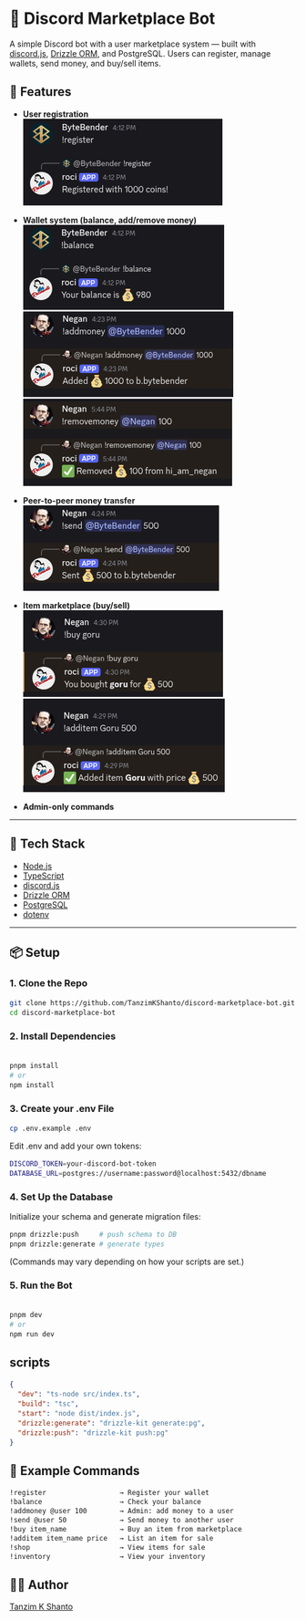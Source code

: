 
# 💸 Discord Marketplace Bot

A simple Discord bot with a user marketplace system — built with [discord.js](https://discord.js.org/), [Drizzle ORM](https://orm.drizzle.team/), and PostgreSQL. Users can register, manage wallets, send money, and buy/sell items.

## 🚀 Features

- **User registration**  
  ![register](images/register.png)

- **Wallet system (balance, add/remove money)**  
  ![balance](images/balance.png)  
  ![addmoney](images/addmoney.png)  
  ![removemoney](images/removemoney.png)

- **Peer-to-peer money transfer**  
  ![transfer](images/transfer.png)

- **Item marketplace (buy/sell)**  
  ![buy](images/buy.png)  
  ![sell](images/sell.png)

- **Admin-only commands**

---

## 🧰 Tech Stack

- [Node.js](https://nodejs.org/)
- [TypeScript](https://www.typescriptlang.org/)
- [discord.js](https://discord.js.org/)
- [Drizzle ORM](https://orm.drizzle.team/)
- [PostgreSQL](https://www.postgresql.org/)
- [dotenv](https://www.npmjs.com/package/dotenv)

---

## 📦 Setup

### 1. Clone the Repo

```bash
git clone https://github.com/TanzimKShanto/discord-marketplace-bot.git
cd discord-marketplace-bot

```

### 2. Install Dependencies

```bash

pnpm install
# or
npm install

```

### 3. Create your .env File

```bash
cp .env.example .env

```

Edit .env and add your own tokens:

```bash
DISCORD_TOKEN=your-discord-bot-token
DATABASE_URL=postgres://username:password@localhost:5432/dbname

```

### 4. Set Up the Database

Initialize your schema and generate migration files:

```bash
pnpm drizzle:push     # push schema to DB
pnpm drizzle:generate # generate types

```

(Commands may vary depending on how your scripts are set.)

### 5. Run the Bot

```bash

pnpm dev
# or
npm run dev

```

## scripts

```json
{
  "dev": "ts-node src/index.ts",
  "build": "tsc",
  "start": "node dist/index.js",
  "drizzle:generate": "drizzle-kit generate:pg",
  "drizzle:push": "drizzle-kit push:pg"
}

```

## 🤖 Example Commands

```
!register                  → Register your wallet
!balance                   → Check your balance
!addmoney @user 100        → Admin: add money to a user
!send @user 50             → Send money to another user
!buy item_name             → Buy an item from marketplace
!additem item_name price   → List an item for sale
!shop                      → View items for sale
!inventory                 → View your inventory
```

## 👨‍💻 Author

[Tanzim K Shanto](https://github.com/TanzimKShanto)
